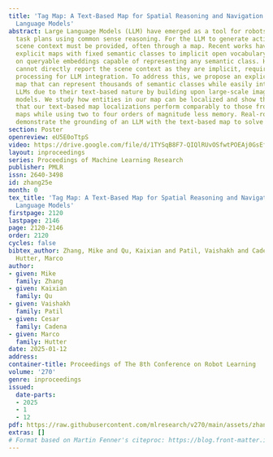 ```yaml
---
title: 'Tag Map: A Text-Based Map for Spatial Reasoning and Navigation with Large
  Language Models'
abstract: Large Language Models (LLM) have emerged as a tool for robots to generate
  task plans using common sense reasoning. For the LLM to generate actionable plans,
  scene context must be provided, often through a map. Recent works have shifted from
  explicit maps with fixed semantic classes to implicit open vocabulary maps based
  on queryable embeddings capable of representing any semantic class. However, embeddings
  cannot directly report the scene context as they are implicit, requiring further
  processing for LLM integration. To address this, we propose an explicit text-based
  map that can represent thousands of semantic classes while easily integrating with
  LLMs due to their text-based nature by building upon large-scale image recognition
  models. We study how entities in our map can be localized and show through evaluations
  that our text-based map localizations perform comparably to those from open vocabulary
  maps while using two to four orders of magnitude less memory. Real-robot experiments
  demonstrate the grounding of an LLM with the text-based map to solve user tasks.
section: Poster
openreview: eU5E0oTtpS
video: https://drive.google.com/file/d/1TYSqB8F7-QIQlRUvOSfwtPOEAj0GsEfp/view?usp=sharing
layout: inproceedings
series: Proceedings of Machine Learning Research
publisher: PMLR
issn: 2640-3498
id: zhang25e
month: 0
tex_title: 'Tag Map: A Text-Based Map for Spatial Reasoning and Navigation with Large
  Language Models'
firstpage: 2120
lastpage: 2146
page: 2120-2146
order: 2120
cycles: false
bibtex_author: Zhang, Mike and Qu, Kaixian and Patil, Vaishakh and Cadena, Cesar and
  Hutter, Marco
author:
- given: Mike
  family: Zhang
- given: Kaixian
  family: Qu
- given: Vaishakh
  family: Patil
- given: Cesar
  family: Cadena
- given: Marco
  family: Hutter
date: 2025-01-12
address:
container-title: Proceedings of The 8th Conference on Robot Learning
volume: '270'
genre: inproceedings
issued:
  date-parts:
  - 2025
  - 1
  - 12
pdf: https://raw.githubusercontent.com/mlresearch/v270/main/assets/zhang25e/zhang25e.pdf
extras: []
# Format based on Martin Fenner's citeproc: https://blog.front-matter.io/posts/citeproc-yaml-for-bibliographies/
---
```

